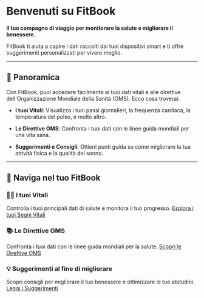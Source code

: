 # Benvenuti su **FitBook**

**Il tuo compagno di viaggio per monitorare la salute e migliorare il benessere.**

FitBook ti aiuta a capire i dati raccolti dai tuoi dispositivi smart e ti offre suggerimenti personalizzati per vivere meglio.

---

## 🔭 Panoramica

Con FitBook, puoi accedere facilmente ai tuoi dati vitali e alle direttive dell'Organizzazione Mondiale della Sanità (OMS). Ecco cosa troverai:

- **I tuoi Vitali**: Visualizza i tuoi passi giornalieri, la frequenza cardiaca, la temperatura del polso, e molto altro.

- **Le Direttive OMS**: Confronta i tuoi dati con le linee guida mondiali per una vita sana.

- **Suggerimenti e Consigli**: Ottieni punti guida su come migliorare la tua attività fisica e la qualità del sonno.

---

## 🧭 Naviga nel tuo FitBook

### 🧑‍⚕️ **I tuoi Vitali**

Controlla i tuoi principali dati di salute e monitora il tuo progresso. [Esplora i tuoi Segni Vitali](vitali.md)

### 📚 **Le Direttive OMS**

Confronta i tuoi dati con le linee guida mondiali per la salute. [Scopri le Direttive OMS](OMS.md)

### 💡 **Suggerimenti al fine di migliorare**

Scopri consigli per migliorare il tuo benessere e ottimizzare le tue abitudini. [Leggi i Suggerimenti](suggerimenti.md)
